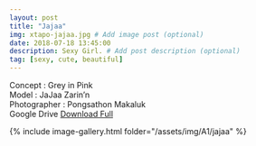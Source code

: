 ```yaml
---
layout: post
title: "Jajaa"
img: xtapo-jajaa.jpg # Add image post (optional)
date: 2018-07-18 13:45:00
description: Sexy Girl. # Add post description (optional)
tag: [sexy, cute, beautiful]
---
```

Concept : Grey in Pink  
Model : JaJaa Zarin’n  
Photographer : Pongsathon Makaluk  
Google Drive [Download Full](http://gestyy.com/e0GvYs)  


{% include image-gallery.html folder="/assets/img/A1/jajaa" %}
